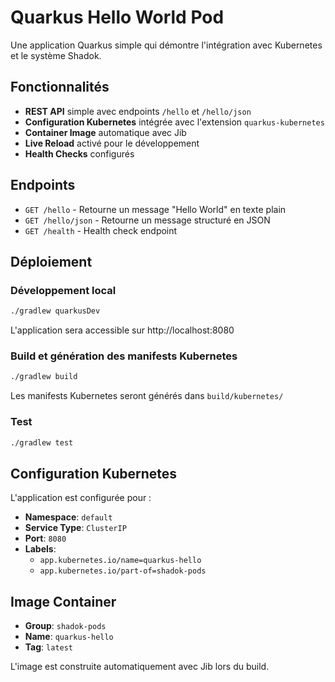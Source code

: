 # Quarkus Hello World Pod

Une application Quarkus simple qui démontre l'intégration avec Kubernetes et le
système Shadok.

## Fonctionnalités

- **REST API** simple avec endpoints `/hello` et `/hello/json`
- **Configuration Kubernetes** intégrée avec l'extension `quarkus-kubernetes`
- **Container Image** automatique avec Jib
- **Live Reload** activé pour le développement
- **Health Checks** configurés

## Endpoints

- `GET /hello` - Retourne un message "Hello World" en texte plain
- `GET /hello/json` - Retourne un message structuré en JSON
- `GET /health` - Health check endpoint

## Déploiement

### Développement local

```bash
./gradlew quarkusDev
```

L'application sera accessible sur http://localhost:8080

### Build et génération des manifests Kubernetes

```bash
./gradlew build
```

Les manifests Kubernetes seront générés dans `build/kubernetes/`

### Test

```bash
./gradlew test
```

## Configuration Kubernetes

L'application est configurée pour :

- **Namespace**: `default`
- **Service Type**: `ClusterIP`
- **Port**: `8080`
- **Labels**:
  - `app.kubernetes.io/name=quarkus-hello`
  - `app.kubernetes.io/part-of=shadok-pods`

## Image Container

- **Group**: `shadok-pods`
- **Name**: `quarkus-hello`
- **Tag**: `latest`

L'image est construite automatiquement avec Jib lors du build.
